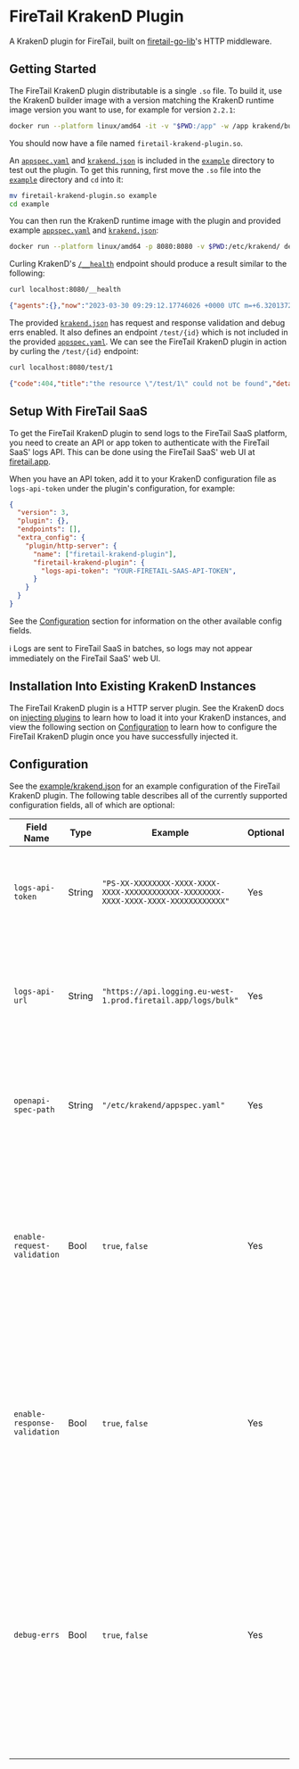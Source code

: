 # FireTail KrakenD Plugin

A KrakenD plugin for FireTail, built on [firetail-go-lib](https://github.com/FireTail-io/firetail-go-lib)'s HTTP middleware.



## Getting Started

The FireTail KrakenD plugin distributable is a single `.so` file. To build it, use the KrakenD builder image with a version matching the KrakenD runtime image version you want to use, for example for version `2.2.1`:

```bash
docker run --platform linux/amd64 -it -v "$PWD:/app" -w /app krakend/builder:2.2.1 go build -buildmode=plugin -o firetail-krakend-plugin.so .
```

You should now have a file named `firetail-krakend-plugin.so`. 

An [`appspec.yaml`](./example/appspec.yaml) and [`krakend.json`](./example/krakend.json) is included in the [`example`](./example) directory to test out the plugin. To get this running, first move the `.so` file into the [`example`](./example) directory and `cd` into it:

```bash
mv firetail-krakend-plugin.so example
cd example
```

You can then run the KrakenD runtime image with the plugin and provided example [`appspec.yaml`](./example/appspec.yaml) and [`krakend.json`](./example/krakend.json):

```bash
docker run --platform linux/amd64 -p 8080:8080 -v $PWD:/etc/krakend/ devopsfaith/krakend run --config /etc/krakend/krakend.json
```

Curling KrakenD's [`/__health`](http://localhost:8080/__health) endpoint should produce a result similar to the following:

```bash
curl localhost:8080/__health
```

```json
{"agents":{},"now":"2023-03-30 09:29:12.17746026 +0000 UTC m=+6.320137296","status":"ok"}
```

The provided [`krakend.json`](./example/krakend.json) has request and response validation and debug errs enabled. It also defines an endpoint `/test/{id}` which is not included in the provided [`appspec.yaml`](./example/appspec.yaml). We can see the FireTail KrakenD plugin in action by curling the `/test/{id}` endpoint:

```bash
curl localhost:8080/test/1
```

```json
{"code":404,"title":"the resource \"/test/1\" could not be found","detail":"a path for \"/test/1\" could not be found in your appspec"}
```



## Setup With FireTail SaaS

To get the FireTail KrakenD plugin to send logs to the FireTail SaaS platform, you need to create an API or app token to authenticate with the FireTail SaaS' logs API. This can be done using the FireTail SaaS' web UI at [firetail.app](https://firetail.app/).

When you have an API token, add it to your KrakenD configuration file as `logs-api-token` under the plugin's configuration, for example:

```json
{
  "version": 3,
  "plugin": {},
  "endpoints": [],
  "extra_config": {
    "plugin/http-server": {
      "name": ["firetail-krakend-plugin"],
      "firetail-krakend-plugin": {
        "logs-api-token": "YOUR-FIRETAIL-SAAS-API-TOKEN",
      }
    }
  }
}

```

See the [Configuration](#configuration) section for information on the other available config fields.

ℹ️ Logs are sent to FireTail SaaS in batches, so logs may not appear immediately on the FireTail SaaS' web UI.



## Installation Into Existing KrakenD Instances

The FireTail KrakenD plugin is a HTTP server plugin. See the KrakenD docs on [injecting plugins](https://www.krakend.io/docs/extending/injecting-plugins/) to learn how to load it into your KrakenD instances, and view the following section on [Configuration](#configuration) to learn how to configure the FireTail KrakenD plugin once you have successfully injected it.



## Configuration

See the [example/krakend.json](./example/krakend.json) for an example configuration of the FireTail KrakenD plugin. The following table describes all of the currently supported configuration fields, all of which are optional:

| Field Name                   | Type   | Example                                                      | Optional | Description                                                  |
| ---------------------------- | ------ | ------------------------------------------------------------ | -------- | ------------------------------------------------------------ |
| `logs-api-token`             | String | `"PS-XX-XXXXXXXX-XXXX-XXXX-XXXX-XXXXXXXXXXXX-XXXXXXXX-XXXX-XXXX-XXXX-XXXXXXXXXXXX"` | Yes      | Your API token for the FireTail SaaS. If unset, no logs will be sent to FireTail. |
| `logs-api-url`               | String | `"https://api.logging.eu-west-1.prod.firetail.app/logs/bulk"` | Yes      | The URL to which logs will be sent via POST requests. Defaults to the Firetail SaaS' bulk logs endpoint. |
| `openapi-spec-path`          | String | `"/etc/krakend/appspec.yaml"`                                | Yes      | The absolute path to your appspec. By default, no appspec will be used. |
| `enable-request-validation`  | Bool   | `true`, `false`                                              | Yes      | Whether or not requests should be validated against the provided appspec. This defaults to `false` and requires `openapi-spec-path` to be defined. |
| `enable-response-validation` | Bool   | `true`, `false`                                              | Yes      | Whether or not requests should be validated against the provided appspec. This defaults to `false` and requires `openapi-spec-path` to be defined. |
| `debug-errs`                 | Bool   | `true`, `false`                                              | Yes      | Whether or not to include more verbose information in the RFC7807 error responses' `details` member, returned when requests or responses are blocked by validation if enabled. Defaults to `false`. |

